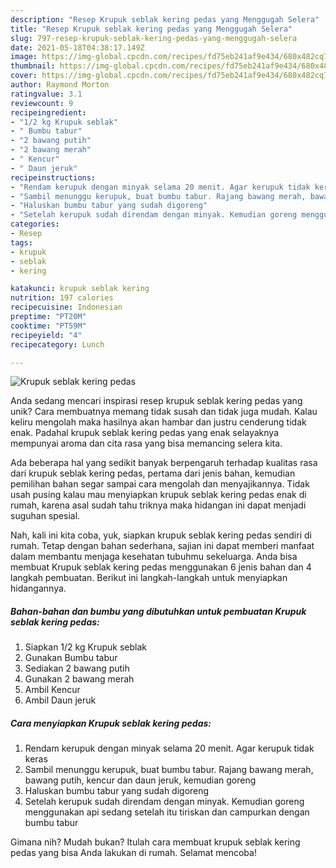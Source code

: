 ```yaml
---
description: "Resep Krupuk seblak kering pedas yang Menggugah Selera"
title: "Resep Krupuk seblak kering pedas yang Menggugah Selera"
slug: 797-resep-krupuk-seblak-kering-pedas-yang-menggugah-selera
date: 2021-05-18T04:38:17.149Z
image: https://img-global.cpcdn.com/recipes/fd75eb241af9e434/680x482cq70/krupuk-seblak-kering-pedas-foto-resep-utama.jpg
thumbnail: https://img-global.cpcdn.com/recipes/fd75eb241af9e434/680x482cq70/krupuk-seblak-kering-pedas-foto-resep-utama.jpg
cover: https://img-global.cpcdn.com/recipes/fd75eb241af9e434/680x482cq70/krupuk-seblak-kering-pedas-foto-resep-utama.jpg
author: Raymond Morton
ratingvalue: 3.1
reviewcount: 9
recipeingredient:
- "1/2 kg Krupuk seblak"
- " Bumbu tabur"
- "2 bawang putih"
- "2 bawang merah"
- " Kencur"
- " Daun jeruk"
recipeinstructions:
- "Rendam kerupuk dengan minyak selama 20 menit. Agar kerupuk tidak keras"
- "Sambil menunggu kerupuk, buat bumbu tabur. Rajang bawang merah, bawang putih, kencur dan daun jeruk, kemudian goreng"
- "Haluskan bumbu tabur yang sudah digoreng"
- "Setelah kerupuk sudah direndam dengan minyak. Kemudian goreng menggunakan api sedang setelah itu tiriskan dan campurkan dengan bumbu tabur"
categories:
- Resep
tags:
- krupuk
- seblak
- kering

katakunci: krupuk seblak kering 
nutrition: 197 calories
recipecuisine: Indonesian
preptime: "PT20M"
cooktime: "PT59M"
recipeyield: "4"
recipecategory: Lunch

---
```



![Krupuk seblak kering pedas](https://img-global.cpcdn.com/recipes/fd75eb241af9e434/680x482cq70/krupuk-seblak-kering-pedas-foto-resep-utama.jpg)

Anda sedang mencari inspirasi resep krupuk seblak kering pedas yang unik? Cara membuatnya memang tidak susah dan tidak juga mudah. Kalau keliru mengolah maka hasilnya akan hambar dan justru cenderung tidak enak. Padahal krupuk seblak kering pedas yang enak selayaknya mempunyai aroma dan cita rasa yang bisa memancing selera kita.



Ada beberapa hal yang sedikit banyak berpengaruh terhadap kualitas rasa dari krupuk seblak kering pedas, pertama dari jenis bahan, kemudian pemilihan bahan segar sampai cara mengolah dan menyajikannya. Tidak usah pusing kalau mau menyiapkan krupuk seblak kering pedas enak di rumah, karena asal sudah tahu triknya maka hidangan ini dapat menjadi suguhan spesial.


Nah, kali ini kita coba, yuk, siapkan krupuk seblak kering pedas sendiri di rumah. Tetap dengan bahan sederhana, sajian ini dapat memberi manfaat dalam membantu menjaga kesehatan tubuhmu sekeluarga. Anda bisa membuat Krupuk seblak kering pedas menggunakan 6 jenis bahan dan 4 langkah pembuatan. Berikut ini langkah-langkah untuk menyiapkan hidangannya.

<!--inarticleads1-->

##### Bahan-bahan dan bumbu yang dibutuhkan untuk pembuatan Krupuk seblak kering pedas:

1. Siapkan 1/2 kg Krupuk seblak
1. Gunakan  Bumbu tabur
1. Sediakan 2 bawang putih
1. Gunakan 2 bawang merah
1. Ambil  Kencur
1. Ambil  Daun jeruk




<!--inarticleads2-->

##### Cara menyiapkan Krupuk seblak kering pedas:

1. Rendam kerupuk dengan minyak selama 20 menit. Agar kerupuk tidak keras
1. Sambil menunggu kerupuk, buat bumbu tabur. Rajang bawang merah, bawang putih, kencur dan daun jeruk, kemudian goreng
1. Haluskan bumbu tabur yang sudah digoreng
1. Setelah kerupuk sudah direndam dengan minyak. Kemudian goreng menggunakan api sedang setelah itu tiriskan dan campurkan dengan bumbu tabur




Gimana nih? Mudah bukan? Itulah cara membuat krupuk seblak kering pedas yang bisa Anda lakukan di rumah. Selamat mencoba!
